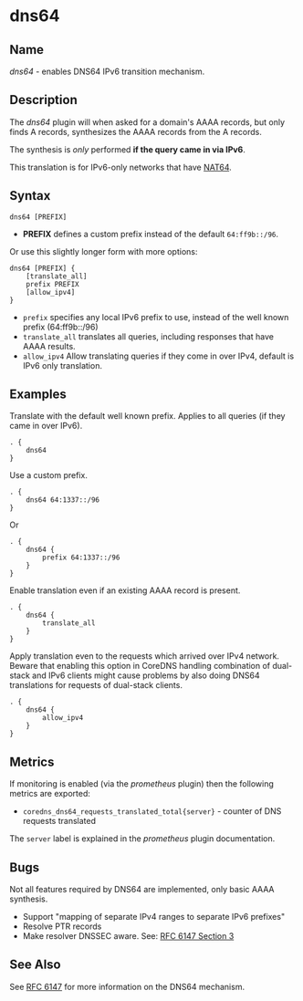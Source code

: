 # dns64

## Name

*dns64* - enables DNS64 IPv6 transition mechanism.

## Description

The *dns64* plugin will when asked for a domain's AAAA records, but only finds A records,
synthesizes the AAAA records from the A records.

The synthesis is *only* performed **if the query came in via IPv6**.

This translation is for IPv6-only networks that have [NAT64](https://en.wikipedia.org/wiki/NAT64).

## Syntax

~~~
dns64 [PREFIX]
~~~

* **PREFIX** defines a custom prefix instead of the default `64:ff9b::/96`.

Or use this slightly longer form with more options:

~~~
dns64 [PREFIX] {
    [translate_all]
    prefix PREFIX
    [allow_ipv4]
}
~~~

* `prefix` specifies any local IPv6 prefix to use, instead of the well known prefix (64:ff9b::/96)
* `translate_all` translates all queries, including responses that have AAAA results.
* `allow_ipv4` Allow translating queries if they come in over IPv4, default is IPv6 only translation.

## Examples

Translate with the default well known prefix. Applies to all queries (if they came in over IPv6).

~~~
. {
    dns64
}
~~~

Use a custom prefix.

~~~ corefile
. {
    dns64 64:1337::/96
}
~~~

Or
~~~ corefile
. {
    dns64 {
        prefix 64:1337::/96
    }
}
~~~

Enable translation even if an existing AAAA record is present.

~~~ corefile
. {
    dns64 {
        translate_all
    }
}
~~~

Apply translation even to the requests which arrived over IPv4 network. Beware that enabling this option in CoreDNS handling combination 
of dual-stack and IPv6 clients might cause problems by also doing DNS64 translations for requests of dual-stack clients.
~~~ corefile
. {
    dns64 {
        allow_ipv4
    }
}
~~~

## Metrics

If monitoring is enabled (via the _prometheus_ plugin) then the following metrics are exported:

- `coredns_dns64_requests_translated_total{server}` - counter of DNS requests translated

The `server` label is explained in the _prometheus_ plugin documentation.

## Bugs

Not all features required by DNS64 are implemented, only basic AAAA synthesis.

* Support "mapping of separate IPv4 ranges to separate IPv6 prefixes"
* Resolve PTR records
* Make resolver DNSSEC aware. See: [RFC 6147 Section 3](https://tools.ietf.org/html/rfc6147#section-3)

## See Also

See [RFC 6147](https://tools.ietf.org/html/rfc6147) for more information on the DNS64 mechanism.
